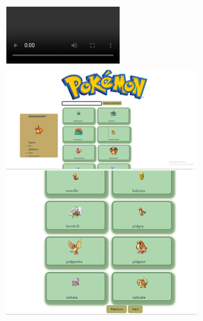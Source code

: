 <video src="Pokedex-pokemon%20app%20-%20Google%20Chrome%206_23_2023%209_06_24%20AM.mp4" controls title="Title"></video>

![Alt text](image.png)
![Alt text](image-1.png)

